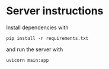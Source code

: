 # Server instructions

Install dependencies with

```
pip install -r requirements.txt
```

and run the server with

```
uvicorn main:app
```